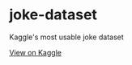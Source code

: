 # joke-dataset
Kaggle's most usable joke dataset

[View on Kaggle](https://www.kaggle.com/bfinan/jokes-question-and-answer)
